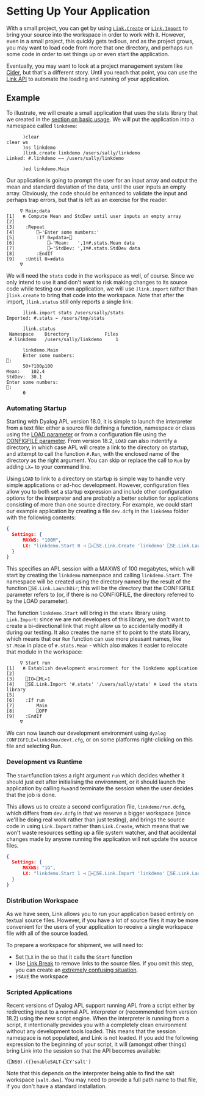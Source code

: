 # Setting Up Your Application

With a small project, you can get by using [`Link.Create`](../API/Link.Create.md) or [`Link.Import`](../API/Link.Import.md) to bring your source into the workspace in order to work with it. However, even in a small project, this quickly gets tedious, and as the project grows, you may want to load code from more that one directory, and perhaps run some code in order to set things up or even start the application. 

Eventually, you may want to look at a project management system like [Cider](https://github.com/aplteam/cider), but that's a different story. Until you reach that point, you can use the [Link API](../API/index.md) to automate the loading and running of your application.

## Example

To illustrate, we will create a small application that uses the stats library that we created in the [section on basic usage](./index.md#starting-a-new-project). We will put the application into a namespace called `linkdemo`:

```      apl
      )clear
clear ws
      )ns linkdemo
      ]link.create linkdemo /users/sally/linkdemo
Linked: #.linkdemo ←→ /users/sally/linkdemo

      )ed linkdemo.Main
```

Our application is going to prompt the user for an input array and output the mean and standard deviation of the data, until the user inputs an empty array. Obviously, the code should be enhanced to validate the input and perhaps trap errors, but that is left as an exercise for the reader.

```apl
     ∇ Main;data                                           
[1]   ⍝ Compute Mean and StdDev until user inputs an empty array
[2]                                                             
[3]    :Repeat                                                  
[4]        ⎕←'Enter some numbers:'                              
[5]        :If 0≠⍴data←⎕                                        
[6]            ⎕←'Mean:   ',1⍕#.stats.Mean data                      
[7]            ⎕←'StdDev: ',1⍕#.stats.StdDev data                    
[8]        :EndIf                                               
[9]    :Until 0=≢data                                           
     ∇                                                                                   
```

We will need the `stats` code in the workspace as well, of course. Since we only intend to use it and don't want to risk making changes to its source code while testing our own application, we will use `]link.import` rather than `]link.create` to bring that code into the workspace. Note that after the import, `]link.status` still only reports a single link:

```      apl
      ]link.import stats /users/sally/stats
Imported: #.stats ← /users/tmp/stats

      ]link.status
 Namespace    Directory             Files
 #.linkdemo   /users/sally/linkdemo     1  

      linkdemo.Main
      Enter some numbers:
⎕:
      50+?100⍴100
Mean:    102.4
StdDev:  30.1
Enter some numbers:
⎕:
      ⍬
```

### Automating Startup

Starting with Dyalog APL version 18.0, it is simple to launch the interpreter from a text file: either a source file defining a function, namespace or class using the [LOAD parameter](https://help.dyalog.com/latest/#UserGuide/Installation%20and%20Configuration/Configuration%20Parameters/Load.htm) or from a configuration file using the  [CONFIGFILE parameter](https://help.dyalog.com/latest/#UserGuide/Installation%20and%20Configuration/Configuration%20Files.htm). From version 18.2, `LOAD` can also indentify a directory, in which case APL will create a link to the directory on startup, and attempt to call the function `#.Run`, with the enclosed name of the directory as the right argument. You can skip or replace the call to `Run` by adding `LX=` to your command line.

Using `LOAD` to link to a directory on startup is simple way to handle very simple applications or ad-hoc development. However, configuration files allow you to both set a startup expression and include other configuration options for the interpreter and are probably a better solution for applications consisting of more than one source directory. For example, we could start our example application by creating a file `dev.dcfg` in the `linkdemo` folder with the following contents:

```json
{
  Settings: {
      MAXWS: "100M",
      LX: "linkdemo.Start 0 ⊣ ⎕←⎕SE.Link.Create 'linkdemo' ⎕SE.Link.LaunchDir"
  }
}
```

This specifies an APL session with a MAXWS of 100 megabytes, which will start by creating the `linkdemo`  namespace and calling `linkdemo.Start`. The namespace will be created using the directory named by the result of the function `⎕SE.Link.LaunchDir`; this will be the directory that the CONFIGFILE parameter refers to (or, if there is no CONFIGFILE, the directory referred to by the LOAD parameter).

The function `linkdemo.Start` will bring in the `stats` library using `Link.Import`: since we are not developers of this library, we don't want to create a bi-directional link that might allow us to accidentally modify it during our testing. It also creates the name `ST` to point to the stats library, which means that our `Run` function can use more pleasant names, like `ST.Mean` in place of `#.stats.Mean` - which also makes it easier to relocate that module in the workspace:

```apl
     ∇ Start run                                                                       
[1]   ⍝ Establish development environment for the linkdemo application                 
[2]                                                                                    
[3]    ⎕IO←⎕ML←1                                                                       
[4]    ⎕SE.Link.Import '#.stats' '/users/sally/stats' ⍝ Load the stats library
[5]
[6]    :If run                                                                         
[7]        Main                                                                        
[8]        ⎕OFF                                                                        
[9]    :EndIf                                                                          
     ∇                                                                                 
```

We can now launch our development environment using `dyalog CONFIGFILE=linkdemo/devt.cfg`, or on some platforms right-clicking on this file and selecting Run.

### Development vs Runtime

The `Start`function takes a right argument `run` which decides whether it should just exit after initialising the environment, or it should launch the application by calling `Run`and terminate the session when the user decides that the job is done.

This allows us to create a second configuration file, `linkdemo/run.dcfg`, which differs from `dev.dcfg` in that we reserve a bigger workspace (since we'll be doing real work rather than just testing), and brings the source code in using `Link.Import` rather than `Link.Create`, which means that we won't waste resources setting up a file system watcher, and that accidental changes made by anyone running the application will not update the source files.

```json
{
  Settings: {
      MAXWS: "1G",
      LX: "linkdemo.Start 1 ⊣ ⎕←⎕SE.Link.Import 'linkdemo' ⎕SE.Link.LaunchDir"
  }
}
```

### Distribution Workspace

As we have seen, Link allows you to run your application based entirely on textual source files. However, if you have a lot of source files it may be more convenient for the users of your application to receive a single workspace file with all of the source loaded. 

To prepare a workspace for shipment, we will need to:

* Set `⎕LX` in the so that it calls the `Start` function
* Use [Link.Break](../API/Link.Break.md) to remove links to the source files. If you omit this step, you can create an [extremely confusing situation](../Discussion/Workspaces.md#saving-workspaces-containing-links).
* `)SAVE` the workspace

### Scripted Applications

Recent versions of Dyalog APL support running APL from a script either by redirecting input to a normal APL interpreter or (recommended from version 18.2) using the new script engine. When the interpreter is running from a script, it intentionally provides you with a completely clean environment without any development tools loaded. This means that the session namespace is not populated, and Link is not loaded. If you add the following expression to the beginning of your script, it will (amongst other things) bring Link into the session so that the API becomes available:

`(⎕NS⍬).({}enableSALT⊣⎕CY'salt')`

Note that this depends on the interpreter being able to find the salt workspace (`salt.dws`). You may need to provide a full path name to that file, if you don't have a standard installation.
